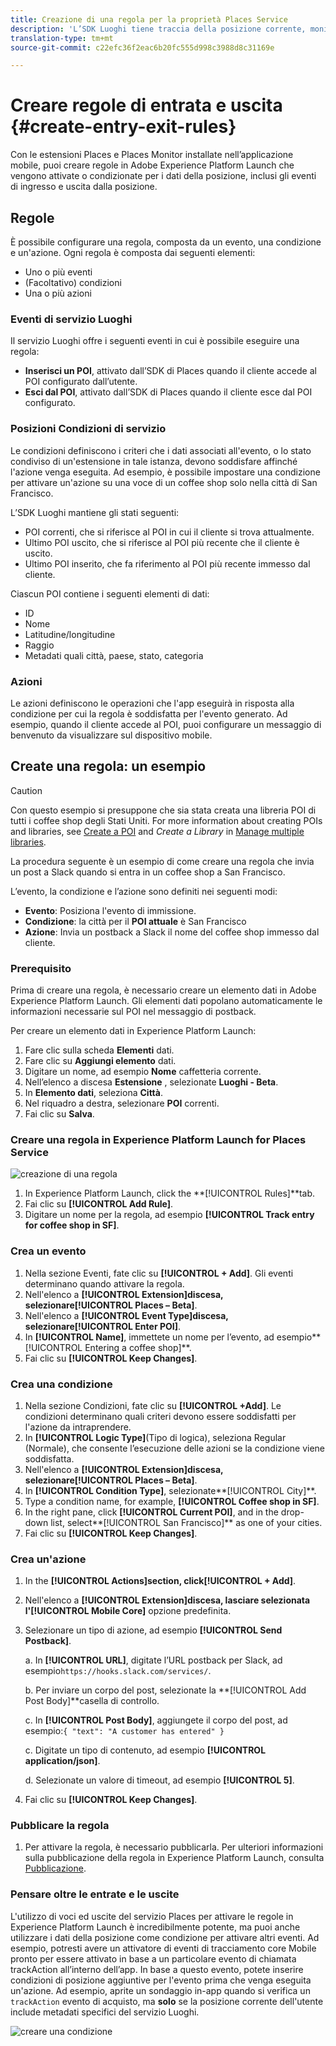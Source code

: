 ```yaml
---
title: Creazione di una regola per la proprietà Places Service
description: 'L’SDK Luoghi tiene traccia della posizione corrente, monitora i POI configurati intorno alla posizione corrente e tiene traccia degli eventi di entrata e uscita per tali POI. '
translation-type: tm+mt
source-git-commit: c22efc36f2eac6b20fc555d998c3988d8c31169e

---
```



# Creare regole di entrata e uscita {#create-entry-exit-rules}

Con le estensioni Places e Places Monitor installate nell’applicazione mobile, puoi creare regole in Adobe Experience Platform Launch che vengono attivate o condizionate per i dati della posizione, inclusi gli eventi di ingresso e uscita dalla posizione.

## Regole

È possibile configurare una regola, composta da un evento, una condizione e un&#39;azione. Ogni regola è composta dai seguenti elementi:

* Uno o più eventi
* (Facoltativo) condizioni
* Una o più azioni

### Eventi di servizio Luoghi

Il servizio Luoghi offre i seguenti eventi in cui è possibile eseguire una regola:

* **Inserisci un POI**, attivato dall’SDK di Places quando il cliente accede al POI configurato dall’utente.
* **Esci dal POI**, attivato dall’SDK di Places quando il cliente esce dal POI configurato.

### Posizioni Condizioni di servizio

Le condizioni definiscono i criteri che i dati associati all&#39;evento, o lo stato condiviso di un&#39;estensione in tale istanza, devono soddisfare affinché l&#39;azione venga eseguita. Ad esempio, è possibile impostare una condizione per attivare un&#39;azione su una voce di un coffee shop solo nella città di San Francisco.

L’SDK Luoghi mantiene gli stati seguenti:

* POI correnti, che si riferisce al POI in cui il cliente si trova attualmente.
* Ultimo POI uscito, che si riferisce al POI più recente che il cliente è uscito.
* Ultimo POI inserito, che fa riferimento al POI più recente immesso dal cliente.

Ciascun POI contiene i seguenti elementi di dati:

* ID
* Nome
* Latitudine/longitudine
* Raggio
* Metadati quali città, paese, stato, categoria

### Azioni

Le azioni definiscono le operazioni che l&#39;app eseguirà in risposta alla condizione per cui la regola è soddisfatta per l&#39;evento generato. Ad esempio, quando il cliente accede al POI, puoi configurare un messaggio di benvenuto da visualizzare sul dispositivo mobile.

## Create una regola: un esempio

>[!CAUTION]
>
>Con questo esempio si presuppone che sia stata creata una libreria POI di tutti i coffee shop degli Stati Uniti. For more information about creating POIs and libraries, see [Create a POI](/help/poi-mgmt-ui/create-a-poi-ui.md) and *Create a Library* in [Manage multiple libraries](https://docs.adobe.com/content/help/en/places/using/poi-mgmt-ui/manage-libraries-in-the-places-ui.html).

La procedura seguente è un esempio di come creare una regola che invia un post a Slack quando si entra in un coffee shop a San Francisco.

L’evento, la condizione e l’azione sono definiti nei seguenti modi:

* **Evento**: Posiziona l&#39;evento di immissione.
* **Condizione**: la città per il **POI attuale** è San Francisco
* **Azione**: Invia un postback a Slack il nome del coffee shop immesso dal cliente.

### Prerequisito

Prima di creare una regola, è necessario creare un elemento dati in Adobe Experience Platform Launch. Gli elementi dati popolano automaticamente le informazioni necessarie sul POI nel messaggio di postback.

Per creare un elemento dati in Experience Platform Launch:

1. Fare clic sulla scheda **Elementi** dati.
1. Fare clic su **Aggiungi elemento** dati.
1. Digitare un nome, ad esempio **Nome** caffetteria corrente.
1. Nell’elenco a discesa **Estensione** , selezionate **Luoghi - Beta**.
1. In **Elemento dati**, seleziona **Città**.
1. Nel riquadro a destra, selezionare **POI** correnti.
1. Fai clic su **Salva**.

### Creare una regola in Experience Platform Launch for Places Service

![creazione di una regola](/help/assets/placesrule.png)

1. In Experience Platform Launch, click the **[!UICONTROL Rules]**tab.
1. Fai clic su **[!UICONTROL Add Rule]**.
1. Digitare un nome per la regola, ad esempio **[!UICONTROL Track entry for coffee shop in SF]**.

### Crea un evento

1. Nella sezione Eventi, fate clic su **[!UICONTROL + Add]**. Gli eventi determinano quando attivare la regola.
1. Nell&#39;elenco a **[!UICONTROL Extension]**discesa, selezionare**[!UICONTROL Places – Beta]**.
1. Nell&#39;elenco a **[!UICONTROL Event Type]**discesa, selezionare**[!UICONTROL Enter POI]**.
1. In **[!UICONTROL Name]**, immettete un nome per l’evento, ad esempio**[!UICONTROL Entering a coffee shop]**.
1. Fai clic su **[!UICONTROL Keep Changes]**.

### Crea una condizione

1. Nella sezione Condizioni, fate clic su **[!UICONTROL +Add]**. Le condizioni determinano quali criteri devono essere soddisfatti per l&#39;azione da intraprendere.
1. In **[!UICONTROL Logic Type]**(Tipo di logica), seleziona Regular (Normale), che consente l’esecuzione delle azioni se la condizione viene soddisfatta.
1. Nell&#39;elenco a **[!UICONTROL Extension]**discesa, selezionare**[!UICONTROL Places – Beta]**.
1. In **[!UICONTROL Condition Type]**, selezionate**[!UICONTROL City]**.
1. Type a condition name, for example, **[!UICONTROL Coffee shop in SF]**.
1. In the right pane, click **[!UICONTROL Current POI]**, and in the drop-down list, select**[!UICONTROL San Francisco]** as one of your cities.
1. Fai clic su **[!UICONTROL Keep Changes]**.

### Crea un&#39;azione

1. In the **[!UICONTROL Actions]**section, click**[!UICONTROL + Add]**.
1. Nell&#39;elenco a **[!UICONTROL Extension]**discesa, lasciare selezionata l&#39;**[!UICONTROL Mobile Core]** opzione predefinita.
1. Selezionare un tipo di azione, ad esempio **[!UICONTROL Send Postback]**.

   a. In **[!UICONTROL URL]**, digitate l’URL postback per Slack, ad esempio`https://hooks.slack.com/services/`.

   b. Per inviare un corpo del post, selezionate la **[!UICONTROL Add Post Body]**casella di controllo.

   c. In **[!UICONTROL Post Body]**, aggiungete il corpo del post, ad esempio:`{ "text": "A customer has entered" }`

   c. Digitate un tipo di contenuto, ad esempio **[!UICONTROL application/json]**.

   d. Selezionate un valore di timeout, ad esempio **[!UICONTROL 5]**.

1. Fai clic su **[!UICONTROL Keep Changes]**.

### Pubblicare la regola

1. Per attivare la regola, è necessario pubblicarla. Per ulteriori informazioni sulla pubblicazione della regola in Experience Platform Launch, consulta [Pubblicazione](https://docs.adobe.com/content/help/en/launch/using/reference/publish/overview.html).

### Pensare oltre le entrate e le uscite

L&#39;utilizzo di voci ed uscite del servizio Places per attivare le regole in Experience Platform Launch è incredibilmente potente, ma puoi anche utilizzare i dati della posizione come condizione per attivare altri eventi. Ad esempio, potresti avere un attivatore di eventi di tracciamento core Mobile pronto per essere attivato in base a un particolare evento di chiamata trackAction all’interno dell’app. In base a questo evento, potete inserire condizioni di posizione aggiuntive per l&#39;evento prima che venga eseguita un&#39;azione. Ad esempio, aprite un sondaggio in-app quando si verifica un `trackAction` evento di acquisto, ma **solo** se la posizione corrente dell&#39;utente include metadati specifici del servizio Luoghi.

![creare una condizione](/help/assets/places-condition.png)